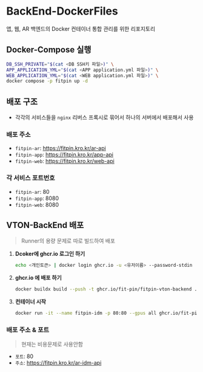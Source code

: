 # BackEnd-DockerFiles

앱, 웹, AR 백엔드의 Docker 컨테이너 통합 관리를 위한 리포지토리

## Docker-Compose 실행

```bash
DB_SSH_PRIVATE="$(cat <DB SSH키 파일>)" \
APP_APPLICATION_YML="$(cat <APP application.yml 파일>)" \
WEB_APPLICATION_YML="$(cat <WEB application.yml 파일>)" \
docker compose -p fitpin up -d
```

## 배포 구조

-   각각의 서비스들을 `nginx` 리버스 프록시로 묶어서 하나의 서버에서 배포해서 사용

### 배포 주소

-   `fitpin-ar`: https://fitpin.kro.kr/ar-api
-   `fitpin-app`: https://fitpin.kro.kr/app-api
-   `fitpin-web`: https://fitpin.kro.kr/web-api

### 각 서비스 포트번호

-   `fitpin-ar`: 80
-   `fitpin-app`: 8080
-   `fitpin-web`: 8080

## VTON-BackEnd 배포

> Runner의 용량 문제로 따로 빌드하여 배포

1. **Dcoker에 ghcr.io 로그인 하기**

    ```bash
    echo <개인토큰> | docker login ghcr.io -u <유저이름> --password-stdin
    ```

2. **ghcr.io 에 배포 하기**

    ```bash
    docker buildx build --push -t ghcr.io/fit-pin/fitpin-vton-backend ./VTON-BackEnd/
    ```

3. **컨테이너 시작**

    ```bash
    docker run -it --name fitpin-idm -p 80:80 --gpus all ghcr.io/fit-pin/fitpin-vton-backend
    ```

### 배포 주소 & 포트

> 현재는 비용문제로 사용안함

-   `포트`: 80
-   `주소`: https://fitpin.kro.kr/ar-idm-api
